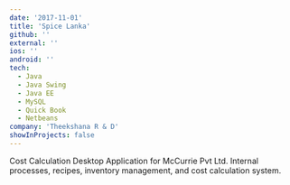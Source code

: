 ```yaml
---
date: '2017-11-01'
title: 'Spice Lanka'
github: ''
external: ''
ios: ''
android: ''
tech:
  - Java
  - Java Swing
  - Java EE
  - MySQL
  - Quick Book
  - Netbeans
company: 'Theekshana R & D'
showInProjects: false
---
```


Cost Calculation Desktop Application for McCurrie Pvt Ltd.
Internal processes, recipes, inventory management, and cost calculation system.
